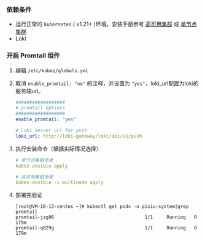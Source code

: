 ### 依赖条件

- 运行正常的 `kubernetes` ( v1.21+ )环境。安装手册参考 [高可用集群](https://github.com/gopixiu-io/kubez-ansible/blob/master/docs/install/multinode.md) 或 [单节点集群](https://github.com/gopixiu-io/kubez-ansible/blob/master/docs/install/all-in-one.md)
- Loki

### 开启 Promtail 组件
1. 编辑 `/etc/kubez/globals.yml`

2. 取消 `enable_promtail: "no"` 的注释，并设置为 `"yes"`，loki_url配置为loki的服务端url。

   ```yaml
   ##################
   # promtail Options
   ##################
   enable_promtail: "yes"
   
   # Loki server url for push
   loki_url: http://loki-gateway/loki/api/v1/push
   ```

3. 执行安装命令（根据实际情况选择）

   ```yaml
   # 单节点集群场景
   kubez-ansible apply

   # 高可用集群场景
   kubez-ansible -i multinode apply
   ```

4. 部署完验证

   ```shell
   [root@VM-16-13-centos ~]# kubectl get pods -n pixiu-system|grep promtail
   promtail-jzg96                                 1/1     Running   0          179m
   promtail-q829g                                 1/1     Running   0          179m
   ```
